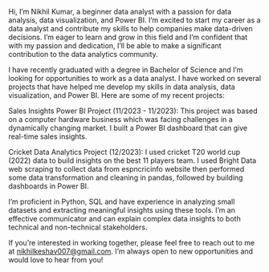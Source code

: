 Hi, I’m Nikhil Kumar, a beginner data analyst with a passion for data analysis, data visualization, and Power BI. I’m excited to start my career as a data analyst and contribute my skills to help companies make data-driven decisions. I’m eager to learn and grow in this field and I’m confident that with my passion and dedication, I’ll be able to make a significant contribution to the data analytics community.

I have recently graduated with a degree in Bachelor of Science and I’m looking for opportunities to work as a data analyst. I have worked on several projects that have helped me develop my skills in data analysis, data visualization, and Power BI. Here are some of my recent projects:

Sales Insights Power BI Project (11/2023 - 11/2023): This project was based on a computer hardware business which was facing challenges in a dynamically changing market. I built a Power BI dashboard that can give real-time sales insights.

Cricket Data Analytics Project (12/2023): I used cricket T20 world cup (2022) data to build insights on the best 11 players team. I used Bright Data web scraping to collect data from espncricinfo website then performed some data transformation and cleaning in pandas, followed by building dashboards in Power BI.

I’m proficient in Python, SQL and have experience in analyzing small datasets and extracting meaningful insights using these tools. I’m an effective communicator and can explain complex data insights to both technical and non-technical stakeholders.

If you’re interested in working together, please feel free to reach out to me at nikhilkeshav007@gmail.com. I’m always open to new opportunities and would love to hear from you!

<!---
desireTree/desireTree is a ✨ special ✨ repository because its `README.md` (this file) appears on your GitHub profile.
You can click the Preview link to take a look at your changes.
--->
